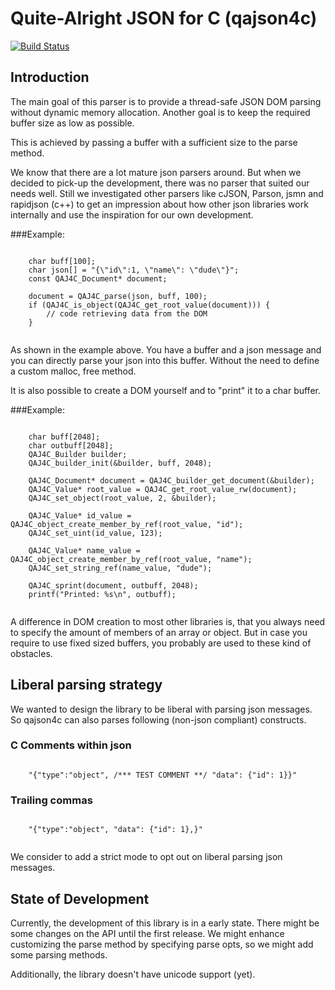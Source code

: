 # Quite-Alright JSON for C (qajson4c)

[![Build Status](https://travis-ci.org/USESystemEngineeringBV/qajson4c.svg?branch=ansi-fying)](https://travis-ci.org/USESystemEngineeringBV/qajson4c)

## Introduction

The main goal of this parser is to provide a thread-safe JSON DOM parsing without dynamic memory allocation.
Another goal is to keep the required buffer size as low as possible.

This is achieved by passing a buffer with a sufficient size to the parse method.

We know that there are a lot mature json parsers around. But when we decided to pick-up the development, there was no parser that suited our needs well. Still we investigated other parsers like cJSON, Parson, jsmn and rapidjson (c++) to get an impression about how other json libraries work internally and use the inspiration for our own development.


###Example:
```

	char buff[100];
	char json[] = "{\"id\":1, \"name\": \"dude\"}";
	const QAJ4C_Document* document;
	
	document = QAJ4C_parse(json, buff, 100);
	if (QAJ4C_is_object(QAJ4C_get_root_value(document))) {
		// code retrieving data from the DOM
	}
	
```

As shown in the example above. You have a buffer and a json message and you can directly parse your json into this
buffer. Without the need to define a custom malloc, free method.

It is also possible to create a DOM yourself and to "print" it to a char buffer.

###Example:
```
	
	char buff[2048];
	char outbuff[2048];
	QAJ4C_Builder builder;
	QAJ4C_builder_init(&builder, buff, 2048);

	QAJ4C_Document* document = QAJ4C_builder_get_document(&builder);
	QAJ4C_Value* root_value = QAJ4C_get_root_value_rw(document);
	QAJ4C_set_object(root_value, 2, &builder);

	QAJ4C_Value* id_value = QAJ4C_object_create_member_by_ref(root_value, "id");
	QAJ4C_set_uint(id_value, 123);

    QAJ4C_Value* name_value = QAJ4C_object_create_member_by_ref(root_value, "name");
    QAJ4C_set_string_ref(name_value, "dude");

	QAJ4C_sprint(document, outbuff, 2048);
	printf("Printed: %s\n", outbuff);
	

```

A difference in DOM creation to most other libraries is, that you always need to specify the amount of members of an array or object. But in case you require to use fixed sized buffers, you probably are used to these kind of obstacles.

## Liberal parsing strategy

We wanted to design the library to be liberal with parsing json messages. So qajson4c can also parses following (non-json compliant) constructs.


### C Comments within json
```

	"{"type":"object", /*** TEST COMMENT **/ "data": {"id": 1}}"

```

### Trailing commas
```

	"{"type":"object", "data": {"id": 1},}"
	
```

We consider to add a strict mode to opt out on liberal parsing json messages.


## State of Development

Currently, the development of this library is in a early state. There might be some changes on the API until the first release. We might enhance customizing the parse method by specifying parse opts, so we might add some parsing methods.

Additionally, the library doesn't have unicode support (yet).
